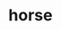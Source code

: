 ---
cc-type: mammal
title: "horse"
hashtag: horse
related:
  - unicorn
tags:
  - mammal
  - animal
type-of:
  - mammal
---